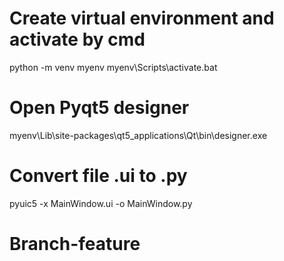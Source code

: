 # Create virtual environment and activate by cmd
python -m venv myenv
myenv\Scripts\activate.bat

# Open Pyqt5 designer
myenv\Lib\site-packages\qt5_applications\Qt\bin\designer.exe

# Convert file .ui to .py
pyuic5 -x MainWindow.ui -o MainWindow.py

# Branch-feature